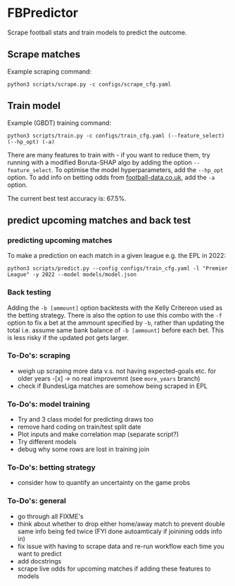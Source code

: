# FBPredictor

Scrape football stats and train models to predict the outcome. 

## Scrape matches

Example scraping command:

```
python3 scripts/scrape.py -c configs/scrape_cfg.yaml
```




## Train model

Example (GBDT) training command:

```
python3 scripts/train.py -c configs/train_cfg.yaml (--feature_select) (--hp_opt) (-a)
```

There are many features to train with - if you want to reduce them, try running with a modified Boruta-SHAP algo by adding the option `--feature_select`. To optimise the model hyperparameters, add the `--hp_opt` option. To add info on betting odds from [football-data.co.uk](https://www.football-data.co.uk), add the `-a` option.


The current best test accuracy is: 67.5%.




## predict upcoming matches and back test


### predicting upcoming matches
To make a prediction on each match in a given league e.g. the EPL in 2022:

```
python3 scripts/predict.py --config configs/train_cfg.yaml -l "Premier League" -y 2022 --model models/model.json 
```

### Back testing

Adding the `-b [ammount]` option backtests with the Kelly Critereon used as the betting strategy. There is also the option to use this combo with the `-f` option to fix a bet at the ammount specified by `-b`, rather than updating the total i.e. assume same bank balance of `-b [ammount]` before each bet. This is less risky if the updated pot gets larger.



### To-Do's: scraping
* weigh up scraping more data v.s. not having expected-goals etc. for older years -[x] -> no real improvemnt (see `more_years` branch)
* check if BundesLiga matches are somehow being scraped in EPL 

### To-Do's: model training
* Try and 3 class model for predicting draws too
* remove hard coding on train/test split date
* Plot inputs and make correlation map (separate script?)
* Try different models
* debug why some rows are lost in training join

### To-Do's: betting strategy
* consider how to quantify an uncertainty on the game probs

### To-Do's: general
* go through all FIXME's
* think about whether to drop either home/away match to prevent double same info being fed twice (FYI done autoamticaly if joinining odds info in)
* fix issue with having to scrape data and re-run workflow each time you want to predict
* add docstrings
* scrape live odds for upcoming matches if adding these features to models
